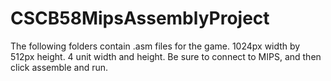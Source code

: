 # CSCB58MipsAssemblyProject

The following folders contain .asm files for the game.
1024px width by 512px height.
4 unit width and height.
Be sure to connect to MIPS, and then click assemble and run.
